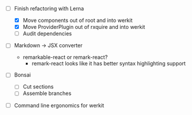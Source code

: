- [ ] Finish refactoring with Lerna
  - [X] Move components out of root and into werkit
  - [X] Move ProviderPlugin out of rxquire and into werkit
  - [ ] Audit dependencies
- [ ] Markdown -> JSX converter
  - remarkable-react or remark-react?
    - remark-react looks like it has better syntax highlighting support
- [ ] Bonsai
  - [ ] Cut sections
  - [ ] Assemble branches
- [ ] Command line ergonomics for werkit
  